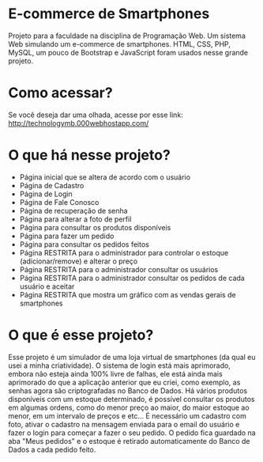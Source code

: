 # E-commerce de Smartphones
Projeto para a faculdade na disciplina de Programação Web. Um sistema Web simulando um e-commerce de smartphones.
HTML, CSS, PHP, MySQL, um pouco de Bootstrap e JavaScript foram usados nesse grande projeto.

# Como acessar?
Se você deseja dar uma olhada, acesse por esse link: http://technologymb.000webhostapp.com/

# O que há nesse projeto?
- Página inicial que se altera de acordo com o usuário
- Página de Cadastro
- Página de Login
- Página de Fale Conosco
- Página de recuperação de senha
- Página para alterar a foto de perfil
- Página para consultar os produtos disponíveis
- Página para fazer um pedido
- Página para consultar os pedidos feitos
- Página RESTRITA para o administrador para controlar o estoque (adicionar/remove) e alterar o preço
- Página RESTRITA para o administrador consultar os usuários
- Página RESTRITA para o administrador consultar os pedidos de cada usuário e aceitar
- Página RESTRITA que mostra um gráfico com as vendas gerais de smartphones

# O que é esse projeto?
Esse projeto é um simulador de uma loja virtual de smartphones (da qual eu usei a minha criatividade). O sistema de login está mais aprimorado, embora não esteja ainda 100% livre de falhas, ele está ainda mais aprimorado do que a aplicação anterior que eu criei, como exemplo, as senhas agora são criptografadas no Banco de Dados.
Há vários produtos disponíveis com um estoque determinado, é possível consultar os produtos em algumas ordens, como do menor preço ao maior, do maior estoque ao menor, em um intervalo de preços e etc... É necessário um cadastro com foto, ativar o cadastro na mensagem enviada para o email do usuário e fazer o login para começar a fazer o seu pedido. O pedido fica guardado na aba "Meus pedidos" e o estoque é retirado automaticamente do Banco de Dados a cada pedido feito.


